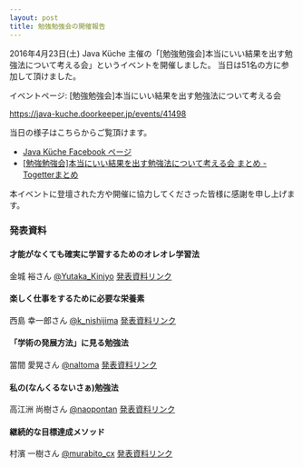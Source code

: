 ```yaml
---
layout: post
title: 勉強勉強会の開催報告
---
```


2016年4月23日(土) Java Küche 主催の「[勉強勉強会]本当にいい結果を出す勉強法について考える会」というイベントを開催しました。
当日は51名の方に参加して頂けました。

イベントページ: [勉強勉強会]本当にいい結果を出す勉強法について考える会

https://java-kuche.doorkeeper.jp/events/41498


当日の様子はこちらからご覧頂けます。

- [Java Küche Facebook ページ](https://www.facebook.com/javakueche/)
- [[勉強勉強会]本当にいい結果を出す勉強法について考える会 まとめ - Togetterまとめ](http://togetter.com/li/966804)

本イベントに登壇された方や開催に協力してくださった皆様に感謝を申し上げます。

### 発表資料

#### 才能がなくても確実に学習するためのオレオレ学習法

金城 裕さん  [@Yutaka_Kinjyo](https://twitter.com/Yutaka_Kinjyo)
[発表資料リンク](https://speakerdeck.com/yutakakinjyo/cai-neng-ganakutemoque-shi-nixue-xi-surutamefalseoreorexue-xi-fa)

#### 楽しく仕事をするために必要な栄養素

西島 幸一郎さん [@k_nishijima](https://twitter.com/k_nishijima)
[発表資料リンク](http://www.slideshare.net/KoichiroNishijima/ss-61260166)

#### 「学術の発展方法」に見る勉強法

當間 愛晃さん [@naltoma](https://twitter.com/naltoma)
[発表資料リンク](http://www.slideshare.net/naltoma/ss-61260873)

#### 私の(なんくるないさぁ)勉強法

高江洲 尚樹さん [@naopontan](https://twitter.com/naopontan)
[発表資料リンク](http://www.slideshare.net/naopontan/ss-61257138)

#### 継続的な目標達成メソッド

村濱 一樹さん [@murabito_cx](https://twitter.com/murabito_cx)
[発表資料リンク](http://www.slideshare.net/kazukimurahama/ss-61343619)
